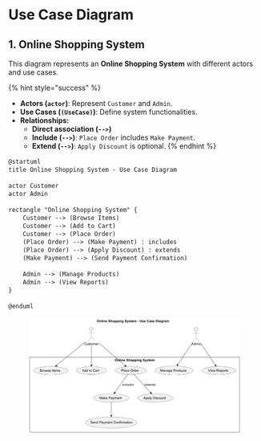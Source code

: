 # Use Case Diagram

## 1. Online Shopping System

This diagram represents an **Online Shopping System** with different actors and use cases.

{% hint style="success" %}
* **Actors (`actor`)**: Represent `Customer` and `Admin`.
* **Use Cases (`(UseCase)`)**: Define system functionalities.
* **Relationships:**
  * **Direct association (`-->`)**
  * **Include (`-->`)**: `Place Order` includes `Make Payment`.
  * **Extend (`-->`)**: `Apply Discount` is optional.
{% endhint %}

```plant-uml
@startuml
title Online Shopping System - Use Case Diagram

actor Customer
actor Admin

rectangle "Online Shopping System" {
    Customer --> (Browse Items)
    Customer --> (Add to Cart)
    Customer --> (Place Order)
    (Place Order) --> (Make Payment) : includes
    (Place Order) --> (Apply Discount) : extends
    (Make Payment) --> (Send Payment Confirmation)

    Admin --> (Manage Products)
    Admin --> (View Reports)
}

@enduml
```

<figure><img src="../../../../.gitbook/assets/plantuml-use-case-diagram-1.png" alt=""><figcaption></figcaption></figure>










